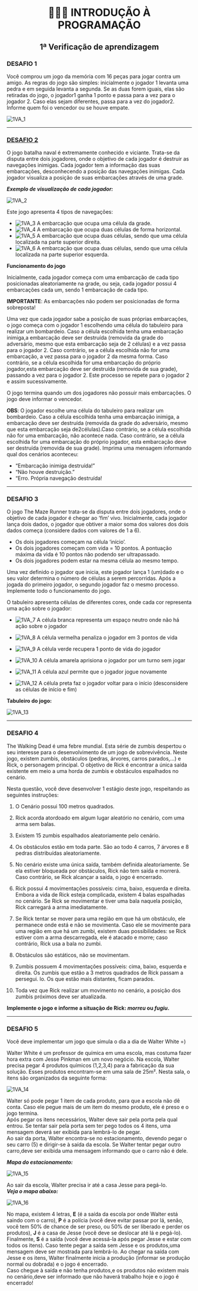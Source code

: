 <h1 align="center">👨🏻‍💻 INTRODUÇÃO À PROGRAMAÇÃO</h1>
<h2 align="center">1ª Verificação de aprendizagem</h2>

### DESAFIO 1

​Você comprou um jogo da memória com 16 peças para jogar contra um amigo. As regras do jogo são simples: inicialmente o jogador 1 levanta uma pedra e em seguida levanta a segunda. Se as duas forem iguais, elas são retiradas do jogo, o jogador1 ganha 1 ponto e passa para a vez para o jogador 2. Caso elas sejam diferentes, passa para a vez do jogador2. Informe quem foi o vencedor ou se houve empate.

![1VA_1](https://user-images.githubusercontent.com/22121448/93561593-ddb1a080-f95a-11ea-974e-f05a4a4912fe.png)

---

### [DESAFIO 2](Batalha_Naval.c)

​O jogo batalha naval é extremamente conhecido e viciante. Trata-se da disputa entre dois jogadores, onde o objetivo de cada jogador é destruir as navegações inimigas. Cada jogador tem a informação das suas embarcações, desconhecendo a posição das navegações inimigas.​ Cada jogador visualiza a posição de suas embarcações através de uma grade.

**_Exemplo de visualização de cada jogador:_**

![1VA_2](https://user-images.githubusercontent.com/22121448/93561594-de4a3700-f95a-11ea-86a0-bff0abc1b786.png)

Este jogo apresenta 4 tipos de navegações:

- ![1VA_3](https://user-images.githubusercontent.com/22121448/93561595-dee2cd80-f95a-11ea-99de-b998c2a898a4.png) A embarcação que ocupa uma célula da grade.
- ![1VA_4](https://user-images.githubusercontent.com/22121448/93561596-dee2cd80-f95a-11ea-9e6e-d293e017254c.png) A embarcação que ocupa duas células de forma horizontal.
- ![1VA_5](https://user-images.githubusercontent.com/22121448/93561597-dee2cd80-f95a-11ea-875d-210d36f589b7.png) A embarcação que ocupa duas células, sendo que uma célula localizada na parte superior direita.
- ![1VA_6](https://user-images.githubusercontent.com/22121448/93561599-df7b6400-f95a-11ea-83cb-bc2c32d80e09.png) A embarcação que ocupa duas células, sendo que uma célula localizada na parte superior esquerda.

**Funcionamento do jogo**

Inicialmente, cada jogador começa com uma embarcação de cada tipo posicionadas aleatoriamente na grade​, ou seja, cada jogador possui 4 embarcações cada um, sendo 1 embarcação de cada tipo.

**IMPORTANTE**: As embarcações não podem ser posicionadas de forma sobreposta!

Uma vez que cada jogador sabe a posição de suas próprias embarcações, o jogo começa com o jogador 1 escolhendo uma célula do tabuleiro para realizar um bombardeio. Caso a célula escolhida tenha uma embarcação inimiga,a embarcação deve ser destruída (removida da grade do adversário, mesmo que esta embarcação seja de 2 células) e a vez passa para o jogador 2. Caso contrário, se a célula escolhida não for uma embarcação, a vez passa para o jogador 2 da mesma forma. Caso contrário, se a célula escolhida for uma embarcação do próprio jogador,esta embarcação deve ser destruída (removida de sua grade), passando a vez para o jogador 2. Este processo se repete para o jogador 2 e assim sucessivamente.

O jogo termina quando um dos jogadores não possuir mais embarcações. O jogo deve informar o vencedor.

**OBS**: O jogador escolhe uma célula do tabuleiro para realizar um bombardeio. Caso a célula escolhida tenha uma embarcação inimiga, a embarcação deve ser destruída (removida da grade do adversário, mesmo que esta embarcação seja de2células).Caso contrário, se a célula escolhida não for uma embarcação, não acontece nada. Caso contrário, se a célula escolhida for uma embarcação do próprio jogador, esta embarcação deve ser destruída (removida de sua grade). Imprima uma mensagem informando qual dos cenários aconteceu:

- “Embarcação inimiga destruída!”
- “Não houve destruição.”
- “Erro. Própria navegação destruída!

---

### DESAFIO 3

​O jogo The Maze Runner trata-se da disputa entre dois jogadores, onde o objetivo de cada jogador é chegar ao ‘​fim​’ vivo. Inicialmente, cada jogador lança dois dados, o jogador que obtiver a maior soma dos valores dos dois dados começa (considere dados com valores de 1 a 6).

- Os dois jogadores começam na célula ‘​início​’.
- Os dois jogadores começam com ​vida = 10 pontos​. A pontuação máxima da vida é 10 pontos não podendo ser ultrapassado.
- Os dois jogadores podem estar na mesma célula ao mesmo tempo.

Uma vez definido o jogador que inicia, este jogador lança 1 (um)dado e o seu valor determina o número de células a serem percorridas. Após a jogada do primeiro jogador, o segundo jogador faz o mesmo processo. Implemente todo o funcionamento do jogo.

O tabuleiro apresenta células de diferentes cores, onde cada cor representa uma ação sobre o jogador:

- ![1VA_7](https://user-images.githubusercontent.com/22121448/93562784-16527980-f95d-11ea-86ae-acc741789ec0.png) A célula branca representa um espaço neutro onde não há ação sobre o jogador

- ![1VA_8](https://user-images.githubusercontent.com/22121448/93562785-16527980-f95d-11ea-89e9-a5f480c9e0cd.png) A célula vermelha penaliza o jogador em 3 pontos de vida

- ![1VA_9](https://user-images.githubusercontent.com/22121448/93562787-16eb1000-f95d-11ea-82fd-9d51bd760886.png) A célula verde recupera 1 ponto de vida do jogador

- ![1VA_10](https://user-images.githubusercontent.com/22121448/93562788-16eb1000-f95d-11ea-90d9-dbb44e954945.png) A célula amarela aprisiona o jogador por um turno sem jogar

- ![1VA_11](https://user-images.githubusercontent.com/22121448/93562789-1783a680-f95d-11ea-96d5-ab32ef724b13.png) A célula azul permite que o jogador jogue novamente

- ![1VA_12](https://user-images.githubusercontent.com/22121448/93562781-15b9e300-f95d-11ea-8fcc-10767abb968a.png) A célula preta faz o jogador voltar para o início (desconsidere as células de início e fim)

**Tabuleiro do jogo:**

![1VA_13](https://user-images.githubusercontent.com/22121448/93568111-13a85200-f966-11ea-9c91-0d113bc84ffd.png)

---

### DESAFIO 4

​The Walking Dead é uma febre mundial. Esta série de zumbis despertou o seu interesse para o desenvolvimento de um jogo de sobrevivência. Neste jogo, existem zumbis, obstáculos (pedras, árvores, carros parados,...) e Rick, o personagem principal. O objetivo de Rick é encontrar a única saída existente em meio a uma horda de zumbis e obstáculos espalhados no cenário.

Nesta questão, você deve desenvolver ​1 estágio​ deste jogo, respeitando as seguintes instruções:

1. O Cenário possui 100 metros quadrados.

2. Rick acorda atordoado em algum lugar aleatório no cenário, com uma arma sem balas.

3. Existem 15 zumbis espalhados aleatoriamente pelo cenário.

4. Os obstáculos estão em toda parte. São ao todo 4 carros, 7 árvores e 8 pedras distribuídas aleatoriamente.

5. No cenário existe uma única saída, também definida aleatoriamente. Se ela estiver bloqueada por obstáculos, Rick não tem saída e morrerá. Caso contrário, se Rick alcançar a saída, o jogo é encerrado.

6. Rick possui 4 movimentações possíveis: cima, baixo, esquerda e direita. Embora a vida de Rick esteja complicada, existem 4 balas espalhadas no cenário. Se Rick se movimentar e tiver uma bala naquela posição, Rick carregará a arma imediatamente.

7. Se Rick tentar se mover para uma região em que há um obstáculo, ele permanece onde está e não se movimenta. Caso ele se movimente para uma região em que há um zumbi, existem duas possibilidades: se Rick estiver com a arma descarregada, ele é atacado e morre; caso contrário, Rick usa a bala no zumbi.

8. Obstáculos são estáticos, não se movimentam.

9. Zumbis possuem 4 movimentações possíveis: cima, baixo, esquerda e direita. Os zumbis que estão a 3 metros quadrados de Rick passam a persegui. lo. Os que estão mais distantes, ficam parados.

10. Toda vez que Rick realizar um movimento no cenário, a posição dos zumbis próximos deve ser atualizada.

**Implemente o jogo e informe a situação de Rick: _morreu_ ou _fugiu_.**

---

### DESAFIO 5

Você deve implementar um jogo que simula o dia a dia de Walter White =)

Walter White é um professor de química em uma escola, mas costuma fazer hora extra com Jesse Pinkman em um novo negócio. Na escola, Walter precisa pegar 4 produtos químicos (1,2,3,4) para a fabricação da sua solução. Esses produtos encontram-se em uma sala de 25m². Nesta sala, o itens são organizados da seguinte forma:

![1VA_14](https://user-images.githubusercontent.com/22121448/93566930-29b51300-f964-11ea-95ab-a3aa3eaa48dd.png)

Walter só pode pegar 1 item de cada produto, para que a escola não dê conta. Caso ele pegue mais de um item do mesmo produto, ele é preso e o jogo termina.<br/>Após pegar os itens necessários, Walter deve sair pela porta pela qual entrou. Se tentar sair pela porta sem ter pego todos os 4 itens, uma mensagem deverá ser exibida para lembrá-lo de pegar.<br/> Ao sair da porta, Walter encontra-se no estacionamento, devendo pegar o seu carro (5) e dirigir-se à saída da escola. Se Walter tentar pegar outro carro,deve ser exibida uma mensagem informando que o carro não é dele.

**_Mapa do estacionamento:_**

![1VA_15](https://user-images.githubusercontent.com/22121448/93566933-2a4da980-f964-11ea-8a5d-d9e75d0b579c.png)

Ao sair da escola, Walter precisa ir até a casa Jesse para pegá-lo.<br/> **_Veja o mapa abaixo:_**

![1VA_16](https://user-images.githubusercontent.com/22121448/93567697-6f261000-f965-11ea-8118-ee57be5eb1e8.png)

No mapa, existem 4 letras, **E** (é a saída da escola por onde Walter está saindo com o carro), **P** é a polícia (você deve evitar passar por lá, senão, você tem 50% de chance de ser preso, ou 50% de ser liberado e perder os produtos), **J** é a casa de Jesse (você deve se deslocar até lá e pegá-lo). Finalmente, **S** é a saída (você deve acessá-la após pegar Jesse e estar com todos os itens). Caso tente pegar a saída sem Jesse e os produtos,uma mensagem deve ser mostrada para lembrá-lo. Ao chegar na saída com Jesse e os itens, Walter finalmente inicia a produção (informar se produção normal ou dobrada) e o jogo é encerrado.<br/>Caso chegue à saída e não tenha produtos,e os produtos não existem mais no cenário,deve ser informado que não haverá trabalho hoje e o jogo é encerrado!
